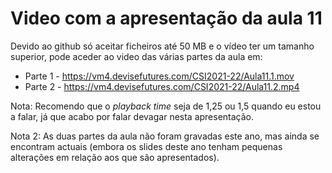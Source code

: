 # Video com a apresentação da aula 11

Devido ao github só aceitar ficheiros até 50 MB e o vídeo ter um tamanho superior, pode aceder ao video das várias partes da aula em:

+ Parte 1 - <https://vm4.devisefutures.com/CSI2021-22/Aula11.1.mov>
+ Parte 2 - <https://vm4.devisefutures.com/CSI2021-22/Aula11.2.mp4>

Nota: Recomendo que o _playback time_ seja de 1,25 ou 1,5 quando eu estou a falar, já que acabo por falar devagar nesta apresentação.

Nota 2: As duas partes da aula não foram gravadas este ano, mas ainda se encontram actuais (embora os slides deste ano tenham pequenas alterações em relação aos que são apresentados).
